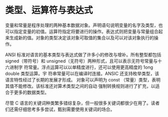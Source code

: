 # 类型、运算符与表达式

变量和常量是程序处理的两种基本数据对象。声明语句说明变量的名字及类型，也可以指定变量的初值。运算符指定将要进行的操作。表达式则把变量与常量组合起来生成新的值。对象的类型决定该对象可取值的集合以及可以对该对象执行的操作。

ANSI 标准对语言的基本类型与表达式做了许多小的修改与增补。所有整型都包括
signed（带符号）和 unsigned（无符号）两种形式，且可以表示无符号常量与十六进制字
符常量。浮点运算可以以单精度进行，还可以使用更高精度的 1ong double 类型运算。宇
符串常量可以在编译时连接。ANSIC 还支持枚举类型，该语言特性经过了长期的发展才形成。
对象可以声明为 const （常量）类型，表明其值不能修改。该标准还对算术类型之间的自动
强制转换规则进行了扩充，以适合于更多的数据类型。

尽管 C 语言的关键词种类繁多错综复杂，但一般很多关键词都很少在用了。读者们还需仔细思考多多尝试，甄别需要使用关键词的场合。
